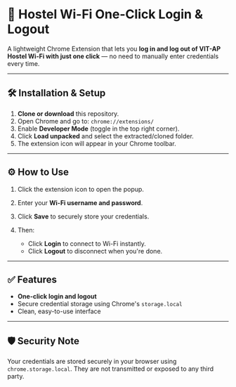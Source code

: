 
# 🚀 Hostel Wi-Fi One-Click Login & Logout

A lightweight Chrome Extension that lets you **log in and log out of VIT-AP Hostel Wi-Fi with just one click** — no need to manually enter credentials every time.

---

## 🛠️ Installation & Setup

1. **Clone or download** this repository.
2. Open Chrome and go to:
   `chrome://extensions/`
3. Enable **Developer Mode** (toggle in the top right corner).
4. Click **Load unpacked** and select the extracted/cloned folder.
5. The extension icon will appear in your Chrome toolbar.

---

## ⚙️ How to Use

1. Click the extension icon to open the popup.
2. Enter your **Wi-Fi username and password**.
3. Click **Save** to securely store your credentials.
4. Then:

   * Click **Login** to connect to Wi-Fi instantly.
   * Click **Logout** to disconnect when you're done.

---

## ✅ Features

* **One-click login and logout**
* Secure credential storage using Chrome's `storage.local`
* Clean, easy-to-use interface

---

## 🛡️ Security Note

Your credentials are stored securely in your browser using `chrome.storage.local`. They are not transmitted or exposed to any third party.

